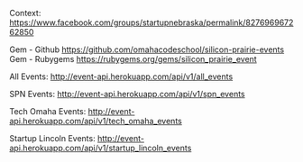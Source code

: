 Context: https://www.facebook.com/groups/startupnebraska/permalink/827696967262850

Gem - Github https://github.com/omahacodeschool/silicon-prairie-events
Gem - Rubygems https://rubygems.org/gems/silicon_prairie_event

All Events: http://event-api.herokuapp.com/api/v1/all_events

SPN Events: http://event-api.herokuapp.com/api/v1/spn_events

Tech Omaha Events: http://event-api.herokuapp.com/api/v1/tech_omaha_events

Startup Lincoln Events: http://event-api.herokuapp.com/api/v1/startup_lincoln_events

